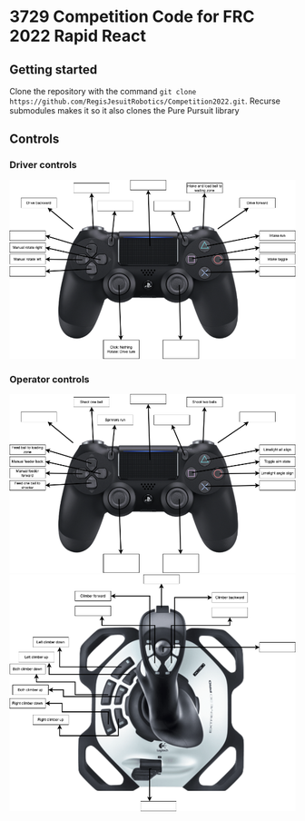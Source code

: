 # 3729 Competition Code for FRC 2022 Rapid React

## Getting started
Clone the repository with the command `git clone https://github.com/RegisJesuitRobotics/Competition2022.git`. Recurse submodules makes it so it also clones the Pure Pursuit library

## Controls
### Driver controls
!["Driver controls"](./images/DriverControls.png)
### Operator controls
!["Operator controls playstation"](./images/OperatorControls.png)
!["Operator controls logitech"](./images/OperatorControlsLogitech.png)
